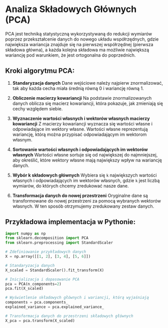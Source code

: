 # Analiza Składowych Głównych (PCA)

PCA jest techniką statystyczną wykorzystywaną do redukcji wymiarów poprzez przekształcenie danych do nowego układu współrzędnych, gdzie największa wariancja znajduje się na pierwszej współrzędnej (pierwsza składowa główna), a każda kolejna składowa ma możliwie największą wariancję pod warunkiem, że jest ortogonalna do poprzednich.

## Kroki algorytmu PCA:

1. **Standaryzacja danych**
   Dane wejściowe należy najpierw znormalizować, tak aby każda cecha miała średnią równą 0 i wariancję równą 1.

2. **Obliczenie macierzy kowariancji**
   Na podstawie znormalizowanych danych oblicza się macierz kowariancji, która pokazuje, jak zmieniają się cechy względem siebie.

3. **Wyznaczenie wartości własnych i wektorów własnych macierzy kowariancji**
   Z macierzy kowariancji wyznacza się wartości własne i odpowiadające im wektory własne. Wartości własne reprezentują wariancję, którą można przypisać odpowiadającym im wektorom własnym.

4. **Sortowanie wartości własnych i odpowiadających im wektorów własnych**
   Wartości własne sortuje się od największej do najmniejszej, aby określić, które wektory własne mają największy wpływ na wariancję danych.

5. **Wybór k składowych głównych**
   Wybiera się `k` największych wartości własnych i odpowiadających im wektorów własnych, gdzie `k` jest liczbą wymiarów, do których chcemy zredukować nasze dane.

6. **Transformacja danych do nowej przestrzeni**
   Oryginalne dane są transformowane do nowej przestrzeni za pomocą wybranych wektorów własnych. W ten sposób otrzymujemy zredukowany zestaw danych.

## Przykładowa implementacja w Pythonie:

```python
import numpy as np
from sklearn.decomposition import PCA
from sklearn.preprocessing import StandardScaler

# Zdefiniowanie przykładowych danych
X = np.array([[1, 2], [3, 4], [5, 6]])

# Standaryzacja danych
X_scaled = StandardScaler().fit_transform(X)

# Inicjalizacja i dopasowanie PCA
pca = PCA(n_components=2)
pca.fit(X_scaled)

# Wyświetlenie składowych głównych i wariancji, którą wyjaśniają
components = pca.components_
explained_variance = pca.explained_variance_

# Transformacja danych do przestrzeni składowych głównych
X_pca = pca.transform(X_scaled)
